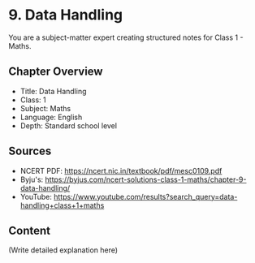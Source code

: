 # 9. Data Handling

You are a subject-matter expert creating structured notes for Class 1 - Maths.

## Chapter Overview
- Title: Data Handling
- Class: 1
- Subject: Maths
- Language: English
- Depth: Standard school level

## Sources
- NCERT PDF: https://ncert.nic.in/textbook/pdf/mesc0109.pdf
- Byju's: https://byjus.com/ncert-solutions-class-1-maths/chapter-9-data-handling/
- YouTube: https://www.youtube.com/results?search_query=data-handling+class+1+maths

## Content
(Write detailed explanation here)
